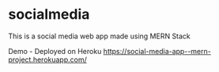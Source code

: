 # socialmedia
This is a social media web app made using MERN Stack




Demo - Deployed on Heroku
https://social-media-app--mern-project.herokuapp.com/
